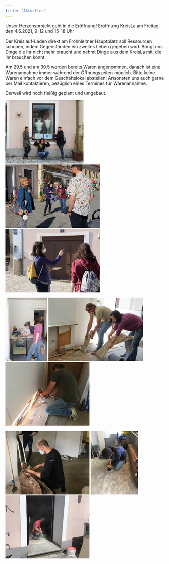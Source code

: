 ```yaml
---
title: "Aktuelles"
---
```


Unser Herzensprojekt geht in die Eröffnung!
Eröffnung KreisLa am Freitag den 4.6.2021, 9-12 und 15-18 Uhr

Der Kreislauf-Laden direkt am Frohnleitner Hauptplatz soll Ressourcen schonen, indem Gegenständen ein zweites Leben gegeben wird. Bringt uns Dinge die ihr nicht mehr braucht und nehmt Dinge aus dem KreisLa mit, die ihr brauchen könnt.

Am 29.5 und am 30.5 werden bereits Waren angenommen, danach ist eine Warenannahme immer während der Öffnungszeiten möglich. Bitte keine Waren einfach vor dem Geschäftslokal abstellen! Ansonsten uns auch gerne per Mail kontaktieren, bezüglich eines Termines für Warenannahme.

Derweil wird noch fleißig geplant und umgebaut.

<img src="assets/KreisLaComingSoon.jpeg" alt="drawing" width="248"/> <img src="assets/vormLaden.jpg" alt="drawing" width="300"/> <img src="assets/DSCF4580.jpg" alt="drawing" width="300"/>

<img src="assets/DSCF4920.jpg" alt="drawing" height="200"/> <img src="assets/DSCF4944.jpg" alt="drawing" height="200"/> <img src="assets/IMG_1684.jpg" alt="drawing" height="200"/>

<img src="assets/IMG_1708.jpg" alt="drawing" height="200"/> <img src="assets/IMG_1712.jpg" alt="drawing" height="200"/> <img src="assets/IMG_5169.jpg" alt="drawing" height="200"/>
